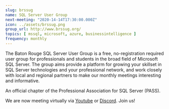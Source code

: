 ```yaml
---
slug: brssug
name: SQL Server User Group
next-meeting: "2020-14-14T17:30:00.000Z"
icon: ../assets/brssug.png
group_url: http://www.brssug.org/
topics: [ mssql, microsoft, azure, businessintelligence ]
frequency: monthly
---
```


The Baton Rouge SQL Server User Group is a free, no-registration required user group for professionals and students in the broad field of Microsoft SQL Server. The group aims provide a platform for growing your skillset in SQL Server technologies and your professional network, and work closely with local and regional partners to make our monthly meetings interesting and informative. 

An official chapter of the Professional Association for SQL Server (PASS).

We are now meeting virtually via [Youtube](https://www.youtube.com/channel/UC1_Fde-Ew1L4wo8eMAu2JpA) or [Discord](https://discord.gg/UBNavSj). Join us!